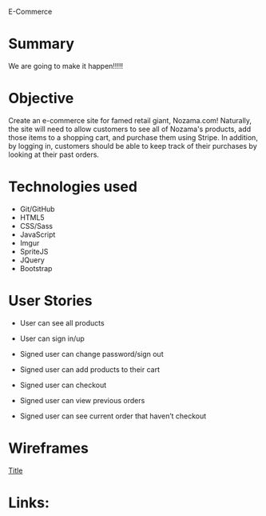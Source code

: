 E-Commerce
# Summary
We are going to make it happen!!!!!

# Objective
Create an e-commerce site for famed retail giant, Nozama.com! Naturally, the site will need to allow customers to see all of Nozama's products, add those items to a shopping cart, and purchase them using Stripe. In addition, by logging in, customers should be able to keep track of their purchases by looking at their past orders.

# Technologies used
  - Git/GitHub
  - HTML5
  - CSS/Sass
  - JavaScript
  - Imgur
  - SpriteJS
  - JQuery
  - Bootstrap 

# User Stories
  - User can see all products
  - User can sign in/up

  - Signed user can change password/sign out
  - Signed user can add products to their cart
  - Signed user can checkout
  - Signed user can view previous orders
  - Signed user can see current order that haven’t checkout

# Wireframes
  [Title](url)

# Links:
  
